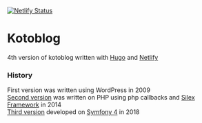 [![Netlify Status](https://api.netlify.com/api/v1/badges/a620af35-3468-49df-b41c-fda3f9789651/deploy-status)](https://app.netlify.com/sites/kotoblog-story/deploys)

# Kotoblog

4th version of kotoblog written with [Hugo](https://gohugo.io/) and [Netlify](https://www.netlify.com/)

### History

First version was written using WordPress in 2009  
[Second version](https://github.com/spolischook/kotoblog) 
was written on PHP using php callbacks and 
[Silex Framework](https://symfony.com/blog/the-end-of-silex) in 2014  
[Third version](https://github.com/spolischook/kotoblog_v2) 
developed on [Symfony 4](https://symfony.com/) in 2018
